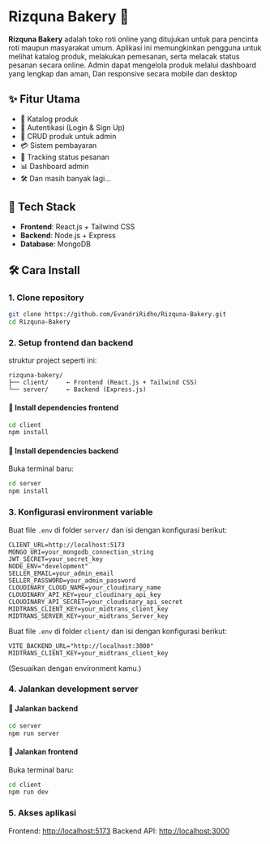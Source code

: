 # Rizquna Bakery 🍞

**Rizquna Bakery** adalah toko roti online yang ditujukan untuk para pencinta roti maupun masyarakat umum. Aplikasi ini memungkinkan pengguna untuk melihat katalog produk, melakukan pemesanan, serta melacak status pesanan secara online. Admin dapat mengelola produk melalui dashboard yang lengkap dan aman, Dan responsive secara mobile dan desktop

## ✨ Fitur Utama

* 🥐 Katalog produk
* 🔐 Autentikasi (Login & Sign Up)
* 🚞️ CRUD produk untuk admin
* 💳 Sistem pembayaran
* 🚚 Tracking status pesanan
* 📊 Dashboard admin
* 🛠️ Dan masih banyak lagi...

## 🧱 Tech Stack

* **Frontend**: React.js + Tailwind CSS
* **Backend**: Node.js + Express
* **Database**: MongoDB

## 🛠️ Cara Install

### 1. **Clone repository**

```bash
git clone https://github.com/EvandriRidho/Rizquna-Bakery.git
cd Rizquna-Bakery
```

### 2. **Setup frontend dan backend**

struktur project seperti ini:

```
rizquna-bakery/
├── client/     ← Frontend (React.js + Tailwind CSS)
└── server/     ← Backend (Express.js)
```

#### 🔹 Install dependencies frontend

```bash
cd client
npm install
```

#### 🔹 Install dependencies backend

Buka terminal baru:

```bash
cd server
npm install
```

### 3. **Konfigurasi environment variable**

Buat file `.env` di folder `server/` dan isi dengan konfigurasi berikut:

```env
CLIENT_URL=http://localhost:5173
MONGO_URI=your_mongodb_connection_string
JWT_SECRET=your_secret_key
NODE_ENV="development"
SELLER_EMAIL=your_admin_email
SELLER_PASSWORD=your_admin_password
CLOUDINARY_CLOUD_NAME=your_cloudinary_name
CLOUDINARY_API_KEY=your_cloudinary_api_key
CLOUDINARY_API_SECRET=your_cloudinary_api_secret
MIDTRANS_CLIENT_KEY=your_midtrans_client_key
MIDTRANS_SERVER_KEY=your_midtrans_Server_key
```

Buat file `.env` di folder `client/` dan isi dengan konfigurasi berikut:

```env
VITE_BACKEND_URL="http://localhost:3000"
MIDTRANS_CLIENT_KEY=your_midtrans_client_key
```

(Sesuaikan dengan environment kamu.)

### 4. **Jalankan development server**

#### 🔹 Jalankan backend

```bash
cd server
npm run server
```

#### 🔹 Jalankan frontend

Buka terminal baru:

```bash
cd client
npm run dev
```

### 5. **Akses aplikasi**

Frontend: [http://localhost:5173](http://localhost:5173)
Backend API: [http://localhost:3000](http://localhost:3000)